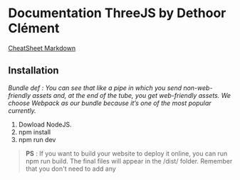 # Documentation ThreeJS by Dethoor Clément 
[CheatSheet Markdown](https://github.com/adam-p/markdown-here/wiki/Markdown-Cheatsheet)

## Installation 

_Bundle def : You can see that like a pipe in which you send non-web-friendly assets and, at the end of the tube, you get web-friendly assets.
We choose Webpack as our bundle because it’s one of the most popular currently._

1. Dowload NodeJS.
2. npm install
3. npm run dev

> **PS** : If you want to build your website to deploy it online, you can run npm run build. The final files will appear in the /dist/ folder.
> Remember that you don't need to add any <script> in index.html. Webpack will handle this part.

Use starter pack on my [Github](https://github.com/2Thor/ThreeJS-Journey)


## SUMMARY

- First exercice : 
- Second exercice : 


## Basic infos : 

Get axes helper :

```
/**
 * Axes Helper
 */
const axesHelper = new THREE.AxesHelper(2) //lenght
scene.add(axesHelper)
```
/--------------------------------------------------------------------------------------------/

There are 4 properties to transform objects in our scene

* position (to move the object)
* scale (to resize the object)
* rotation (to rotate the object)
* quaternion (to also rotate the object)

